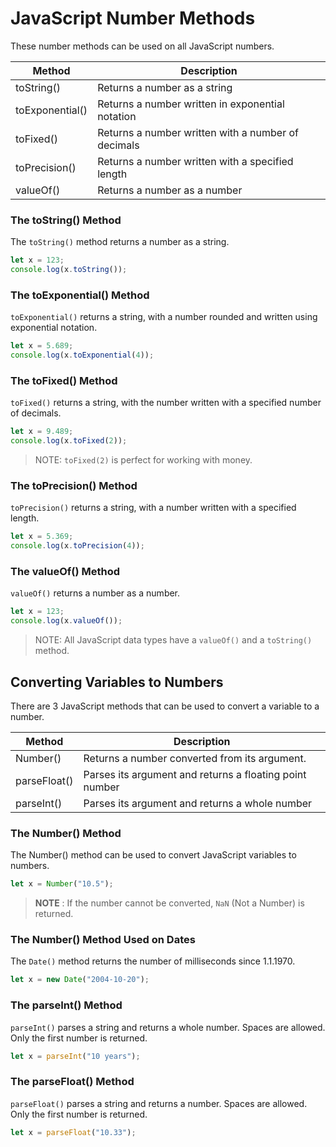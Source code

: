 # JavaScript Number Methods

These number methods can be used on all JavaScript numbers.

|Method	| Description|
|-------|------------|
|toString()|Returns a number as a string|
|toExponential()|Returns a number written in exponential notation|
|toFixed()|Returns a number written with a number of decimals|
|toPrecision()|Returns a number written with a specified length|
|valueOf()| Returns a number as a number|

### The toString() Method
The `toString()` method returns a number as a string.

```js
let x = 123;
console.log(x.toString());
```
### The toExponential() Method
`toExponential()` returns a string, with a number rounded and written using exponential notation.

```js
let x = 5.689;
console.log(x.toExponential(4));
```

### The toFixed() Method
`toFixed()` returns a string, with the number written with a specified number of decimals.

```js
let x = 9.489;
console.log(x.toFixed(2));
```
> NOTE: `toFixed(2)` is perfect for working with money.

### The toPrecision() Method
`toPrecision()` returns a string, with a number written with a specified length.
```js
let x = 5.369;
console.log(x.toPrecision(4));
```

### The valueOf() Method
`valueOf()` returns a number as a number.
```js
let x = 123;
console.log(x.valueOf());
```

> NOTE: All JavaScript data types have a `valueOf()` and a `toString()` method.

## Converting Variables to Numbers
There are 3 JavaScript methods that can be used to convert a variable to a number.

|Method|Description|
|------|-----------|
|Number()|Returns a number converted from its argument.|
|parseFloat()|Parses its argument and returns a floating point number|
|parseInt()|Parses its argument and returns a whole number|

### The Number() Method

The Number() method can be used to convert JavaScript variables to numbers.
```js
let x = Number("10.5");
```
> **NOTE** : If the number cannot be converted, `NaN` (Not a Number) is returned.

### The Number() Method Used on Dates
The `Date()` method returns the number of milliseconds since 1.1.1970.
```js
let x = new Date("2004-10-20");
```
### The parseInt() Method
`parseInt()` parses a string and returns a whole number. Spaces are allowed. Only the first number is returned.
```js
let x = parseInt("10 years");
```
### The parseFloat() Method
`parseFloat()` parses a string and returns a number. Spaces are allowed. Only the first number is returned.
```js
let x = parseFloat("10.33");
```